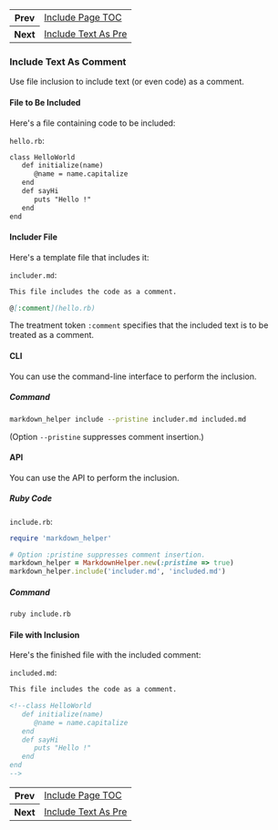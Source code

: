 <table>
  <tr>
    <th>Prev</th>
    <td><a href="../include_page_toc/use_case.md">Include Page TOC</a></td>
  </tr>
  <tr>
    <th>Next</th>
    <td><a href="../include_text_as_pre/use_case.md">Include Text As Pre</a></td>
  </tr>
</table>

### Include Text As Comment

Use file inclusion to include text (or even code) as a comment.

#### File to Be Included

Here's a file containing code to be included:

```hello.rb```:
```markdown
class HelloWorld
   def initialize(name)
      @name = name.capitalize
   end
   def sayHi
      puts "Hello !"
   end
end
```

#### Includer File

Here's a template file that includes it:

```includer.md```:
```markdown
This file includes the code as a comment.

@[:comment](hello.rb)

```

The treatment token ```:comment``` specifies that the included text is to be treated as a comment.

#### CLI

You can use the command-line interface to perform the inclusion.

##### Command

```sh
markdown_helper include --pristine includer.md included.md
```

(Option ```--pristine``` suppresses comment insertion.)

#### API

You can use the API to perform the inclusion.

##### Ruby Code

```include.rb```:
```ruby
require 'markdown_helper'

# Option :pristine suppresses comment insertion.
markdown_helper = MarkdownHelper.new(:pristine => true)
markdown_helper.include('includer.md', 'included.md')
```

##### Command

```sh
ruby include.rb
```

#### File with Inclusion

Here's the finished file with the included comment:

```included.md```:
```markdown
This file includes the code as a comment.

<!--class HelloWorld
   def initialize(name)
      @name = name.capitalize
   end
   def sayHi
      puts "Hello !"
   end
end
-->

```


<table>
  <tr>
    <th>Prev</th>
    <td><a href="../include_page_toc/use_case.md">Include Page TOC</a></td>
  </tr>
  <tr>
    <th>Next</th>
    <td><a href="../include_text_as_pre/use_case.md">Include Text As Pre</a></td>
  </tr>
</table>
